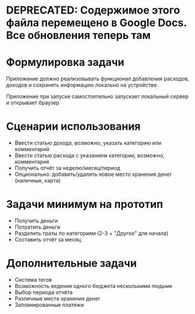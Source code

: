 # **DEPRECATED: Содержимое этого файла перемещено в Google Docs. Все обновления теперь там**
# Формулировка задачи

Приложение должно реализовывать функционал добавления расходов, доходов и сохранять информацию локально на устройстве.

Приложение при запуске самостоятельно запускает локальный сервер и открывает браузер

# Сценарии использования

* Ввести статью дохода, возможно, указать категорию или комментарий
* Ввести статью расхода с указанием категории, возможно, комментария
* Получить отчёт за неделю/месяц/период
* Опционально: добавить/удалить новое место хранения денег (наличные, карта)

# Задачи минимум на прототип

* Получить деньги
* Потратить деньги
* Разделить траты по категориям (2-3 + "Другое" для начала)
* Составить отчёт за месяц

# Дополнительные задачи

* Система тегов
* Возможность ведения одного бюджета несколькими людьми
* Выбор периода отчёта
* Различные места хранения денег
* Запланированные платежи